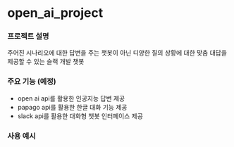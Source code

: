 # open_ai_project

### 프로젝트 설명
주어진 시나리오에 대한 답변을 주는 챗봇이 아닌 디양한 질의 상황에 대한 맞춤 대답을 제공할 수 있는 슬랙 개발 챗봇 

### 주요 기능 (예정)

- open ai api를 활용한 인공지능 답변 제공
- papago api를 활용한 한글 대화 기능 제공
- slack api를 활용한 대화형 챗봇 인터페이스 제공

### 사용 예시
